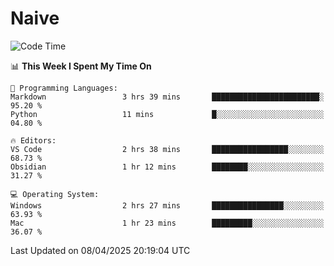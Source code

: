 # Naive
<!-- ## 日拱一卒，功不唐捐 -->
<!-- [![GitHub Streak](https://streak-stats.demolab.com/?user=XiaoXKKK)](https://git.io/streak-stats) -->
<!--START_SECTION:waka-->
![Code Time](http://img.shields.io/badge/Code%20Time-358%20hrs%2034%20mins-blue)

📊 **This Week I Spent My Time On** 

```text
💬 Programming Languages: 
Markdown                 3 hrs 39 mins       ████████████████████████░   95.20 % 
Python                   11 mins             █░░░░░░░░░░░░░░░░░░░░░░░░   04.80 % 

🔥 Editors: 
VS Code                  2 hrs 38 mins       █████████████████░░░░░░░░   68.73 % 
Obsidian                 1 hr 12 mins        ████████░░░░░░░░░░░░░░░░░   31.27 % 

💻 Operating System: 
Windows                  2 hrs 27 mins       ████████████████░░░░░░░░░   63.93 % 
Mac                      1 hr 23 mins        █████████░░░░░░░░░░░░░░░░   36.07 % 
```


 Last Updated on 08/04/2025 20:19:04 UTC
<!--END_SECTION:waka-->
